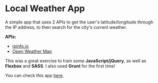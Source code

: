 # Local Weather App

A simple app that uses 2 APIs to get the user's latitude/longitude through the IP address, to then search for the city's current weather.

**APIs:**
- <a href="http://ipinfo.io/" target="_blanl">ipinfo.io
- <a href="http://openweathermap.org" target="_blank">Open Weather Map</a>

This was a great exercise to train some **JavaScript/jQuery**, as well as **Flexbox** and **SASS**. I also used **Grunt** for the first time!

You can check this app <a href="http://localweather.brunobrito.pt">here</a>.